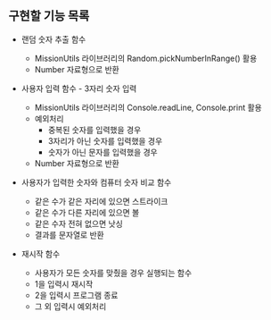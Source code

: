 ## 구현할 기능 목록

- 랜덤 숫자 추출 함수
  - MissionUtils 라이브러리의 Random.pickNumberInRange() 활용
  - Number 자료형으로 반환

- 사용자 입력 함수 - 3자리 숫자 입력
  - MissionUtils 라이브러리의 Console.readLine, Console.print 활용
  - 예외처리
    - 중복된 숫자를 입력했을 경우
    - 3자리가 아닌 숫자를 입력했을 경우
    - 숫자가 아닌 문자를 입력했을 경우
  - Number 자료형으로 반환

- 사용자가 입력한 숫자와 컴퓨터 숫자 비교 함수
  - 같은 수가 같은 자리에 있으면 스트라이크
  - 같은 수가 다른 자리에 있으면 볼
  - 같은 수자 전혀 없으면 낫싱
  - 결과를 문자열로 반환

- 재시작 함수
  - 사용자가 모든 숫자를 맞췄을 경우 실행되는 함수
  - 1을 입력시 재시작
  - 2을 입력시 프로그램 종료
  - 그 외 입력시 예외처리
